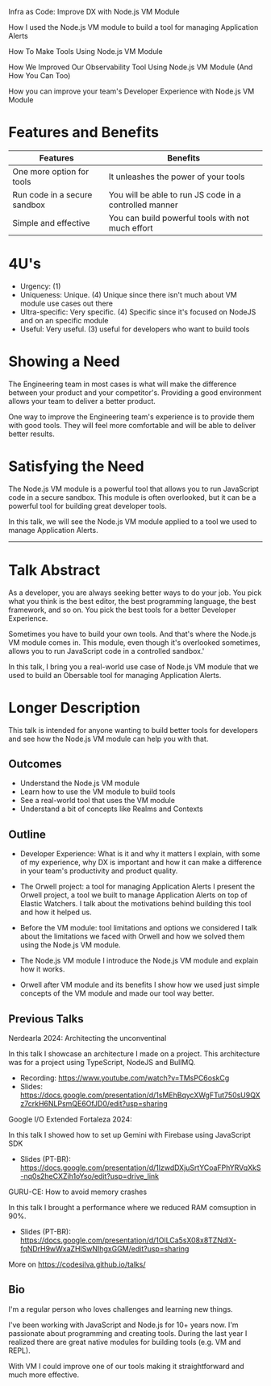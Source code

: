 Infra as Code: Improve DX with Node.js VM Module

How I used the Node.js VM module to build a tool for managing Application Alerts

How To Make Tools Using Node.js VM Module

How We Improved Our Observability Tool Using Node.js VM Module (And How You Can Too)

How you can improve your team's Developer Experience with Node.js VM Module

# Features and Benefits

| Features | Benefits |
| --- | --- |
| One more option for tools | It unleashes the power of your tools |
| Run code in a secure sandbox | You will be able to run JS code in a controlled manner |
| Simple and effective | You can build powerful tools with not much effort |

# 4U's

- Urgency: (1)
- Uniqueness: Unique. (4)
    Unique since there isn't much about VM module use cases out there
- Ultra-specific: Very specific. (4)
    Specific since it's focused on NodeJS and on an specific module
- Useful: Very useful. (3)
    useful for developers who want to build tools

# Showing a Need

The Engineering team in most cases is what will make the difference between your product and your competitor's. Providing a good environment allows your team to deliver a better product.

One way to improve the Engineering team's experience is to provide them with good tools. They will feel more comfortable and will be able to deliver better results.

# Satisfying the Need

The Node.js VM module is a powerful tool that allows you to run JavaScript code in a secure sandbox. This module is
often overlooked, but it can be a powerful tool for building great developer tools.

In this talk, we will see the Node.js VM module applied to a tool we used to manage Application Alerts.

---

# Talk Abstract

As a developer, you are always seeking better ways to do your job. You pick what you think is the best editor, the best programming language, the best framework, and so on. You pick the best tools for a better Developer Experience.

Sometimes you have to build your own tools. And that's where the Node.js VM module comes in. This module, even though it's  overlooked sometimes, allows you to run JavaScript code in a controlled sandbox.'

In this talk, I bring you a real-world use case of Node.js VM module that we used to build an Obersable tool for managing Application Alerts.

# Longer Description

This talk is intended for anyone wanting to build better tools for developers and see how the Node.js VM module can help you with that.

## Outcomes

- Understand the Node.js VM module
- Learn how to use the VM module to build tools
- See a real-world tool that uses the VM module
- Understand a bit of concepts like Realms and Contexts

## Outline

- Developer Experience: What is it and why it matters
    I explain, with some of my experience, why DX is important and how it can make a difference in your team's
    productivity and product quality.

- The Orwell project: a tool for managing Application Alerts
    I present the Orwell project, a tool we built to manage Application Alerts on top of Elastic Watchers. I talk about the motivations behind building this tool and how it helped us.

- Before the VM module: tool limitations and options we considered
    I talk about the limitations we faced with Orwell and how we solved them using the Node.js VM module.

- The Node.js VM module
    I introduce the Node.js VM module and explain how it works.

- Orwell after VM module and its benefits
    I show how we used just simple concepts of the VM module and made our tool way better.

## Previous Talks

Nerdearla 2024: Architecting the unconventinal

In this talk I showcase an architecture I made on a project. This architecture was for a project using TypeScript, NodeJS and BullMQ.

  - Recording: https://www.youtube.com/watch?v=TMsPC6oskCg
  - Slides: https://docs.google.com/presentation/d/1sMEhBqycXWgFTut750sU9QXz7crkH6NLPsmQE6OfJD0/edit?usp=sharing

Google I/O Extended Fortaleza 2024: 

In this talk I showed how to set up Gemini with Firebase using JavaScript SDK

  - Slides (PT-BR): https://docs.google.com/presentation/d/1lzwdDXjuSrtYCoaFPhYRVqXkS-nq0s2heCXZih1oYso/edit?usp=drive_link

GURU-CE: How to avoid memory crashes

In this talk I brought a performance where we reduced RAM comsuption in 90%.


  - Slides (PT-BR): https://docs.google.com/presentation/d/1OlLCa5sX08x8TZNdlX-fqNDrH9wWxaZHlSwNIhgxGGM/edit?usp=sharing

More on https://codesilva.github.io/talks/

## Bio

I'm a regular person who loves challenges and learning new things.

I've been working with JavaScript and Node.js for 10+ years now. I'm passionate about programming and creating tools. During the last year I realized there are great native modules for building tools (e.g. VM and REPL). 

With VM I could improve one of our tools making it straightforward and much more effective.
